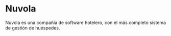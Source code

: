 # Nuvola
Nuvola es una compañía de software hotelero, con el más completo sistema de gestión de huéspedes.
